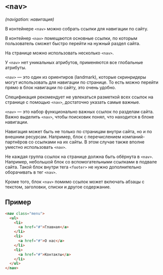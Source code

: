 # `<nav>`

_(navigation: навигация)_

В контейнере `<nav>` можно собрать ссылки для навигации по сайту.

В контейнер `<nav>` помещаются основные ссылки, по которым пользователь сможет быстро перейти на нужный раздел сайта.

На странице можно использовать несколько `<nav>`.

У `<nav>` нет уникальных атрибутов, применяются все глобальные атрибуты.

`<nav>` — это один из ориентиров (landmark), которые скринридеры могут использовать для навигации по странице. То есть можно перейти прямо в блок навигации по сайту, это очень удобно.

Спецификация рекомендует не увлекаться разметкой всех ссылок на странице с помощью `<nav>`, достаточно указать самые важные.

`<nav>` — это набор функционально важных ссылок по разделам сайта. Важно выделить `<nav>`, чтобы поисковик понял, что находится в блоке навигации.

Навигация может быть не только по страницам внутри сайта, но и по внешним ресурсам. Например, блок с перечислением компаний-партнёров со ссылками на их сайты. В этом случае также вполне уместно использовать `<nav>`.

Не каждая группа ссылок на странице должна быть обёрнута в `<nav>`. Например, небольшой блок со вспомогательными ссылками в подвале сайта. Такой блок внутри тега `<footer>` не нужно дополнительно оборачивать в тег `<nav>`.

Кроме того, блок `<nav>` помимо ссылок может включать абзацы с текстом, заголовки, списки и другое содержание.

## Пример

```html
<nav class="menu">
  <ul>
    <li>
      <a href="#">Главная</a>
    </li>
    <li>
      <a href="#">О нас</a>
    </li>
    <li>
      <a href="#">Контакты</a>
    </li>
  </ul>
</nav>
```
